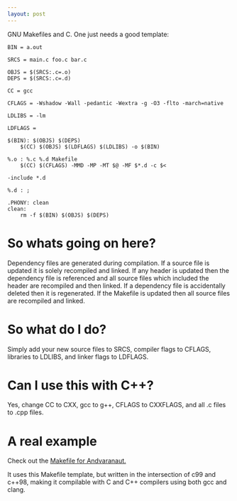 ```yaml
---
layout: post
---
```


GNU Makefiles and C. One just needs a good template:

    BIN = a.out

    SRCS = main.c foo.c bar.c

    OBJS = $(SRCS:.c=.o)
    DEPS = $(SRCS:.c=.d)

    CC = gcc

    CFLAGS = -Wshadow -Wall -pedantic -Wextra -g -O3 -flto -march=native

    LDLIBS = -lm

    LDFLAGS =

    $(BIN): $(OBJS) $(DEPS)
    	$(CC) $(OBJS) $(LDFLAGS) $(LDLIBS) -o $(BIN)

    %.o : %.c %.d Makefile
    	$(CC) $(CFLAGS) -MMD -MP -MT $@ -MF $*.d -c $<

    -include *.d

    %.d : ;

    .PHONY: clean
    clean:
    	rm -f $(BIN) $(OBJS) $(DEPS)


# So whats going on here?

Dependency files are generated during compilation. If a source file is updated it is solely recompiled and linked.
If any header is updated then the dependency file is referenced and all source files which included the header are recompiled
and then linked. If a dependency file is accidentally deleted then it is regenerated. If the Makefile is updated then all source
files are recompiled and linked.

# So what do I do?

Simply add your new source files to SRCS, compiler flags to CFLAGS, libraries to LDLIBS, and linker flags to LDFLAGS.

# Can I use this with C++?

Yes, change CC to CXX, gcc to g++, CFLAGS to CXXFLAGS, and all .c files to .cpp files.

# A real example

Check out the [Makefile for Andvaranaut.](https://github.com/glouw/andvaranaut/blob/master/src/Makefile)

It uses this Makefile template, but written in the intersection of c99 and c++98, making it compilable with
C and C++ compilers using both gcc and clang.

